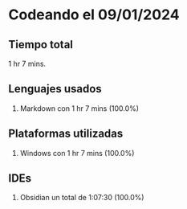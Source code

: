 # Codeando el 09/01/2024

## Tiempo total
1 hr 7 mins.

## Lenguajes usados
1. Markdown con 1 hr 7 mins (100.0%)

## Plataformas utilizadas
1. Windows con 1 hr 7 mins (100.0%)

## IDEs
1. Obsidian un total de 1:07:30 (100.0%)
